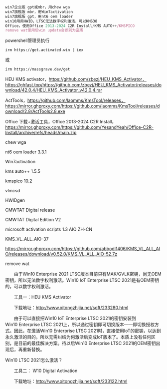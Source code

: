 

```javascript
win7企业版 gpt或mbr，用chew wga
win7旗舰版 mbr，用Win7activation
win7旗舰版 gpt，用nt6 oem loader
win10用用HWID，LTSC无法数字权利激活，可以KMS38
Office，使用Office 2013-2024 C2R Install/KMS AUTO++/KMSPICO
remove wat使用后win update会识别为盗版
```

powershell管理员执行

```
irm https://get.activated.win | iex
```

或

```
irm https://massgrave.dev/get
```





HEU KMS activator，https://github.com/zbezj/HEU_KMS_Activator，https://ghfast.top/https://github.com/zbezj/HEU_KMS_Activator/releases/download/42.0.4/HEU_KMS_Activator_v42.0.4.rar

ActTools，https://github.com/laomms/KmsTool/releases，https://mirror.ghproxy.com/https://github.com/laomms/KmsTool/releases/download/2.8/ActTools2.8.exe

Office 下载+激活工具，Office 2013-2024 C2R Install，https://mirror.ghproxy.com/https://github.com/YesandYeah/Office-C2R-Install/archive/refs/heads/main.zip

chew wga

nt6 oem loader 3.3.1

Win7activation

kms auto++ 1.5.5

kmspico 10.2





vlmcsd

HWIDgen

CMWTAT Digital release

CMWTAT Digital Edition V2

microsoft activation scripts 1.3 AIO ZH-CN

KMS_VL_ALL_AIO-37

https://mirror.ghproxy.com/https://github.com/abbodi1406/KMS_VL_ALL_AIO/releases/download/v0.52.0/KMS_VL_ALL_AIO-52.7z

remove wat







　　由于Win10 Enterprise 2021 LTSC版本目前只有MAK/GVLK密钥，尚无OEM密钥，所以无法数字权利激活。Win10 IoT Enterprise LTSC 2021是有OEM密钥的，可以数字权利激活。



　　工具一：HEU KMS Activator



　　下载地址：http://www.xitongzhijia.net/soft/233280.html



　　由于可以直接把Win10 IoT Enterprise LTSC 2021的密钥安装到Win10 Enterprise LTSC 2021上，所以通过密钥即可切换版本——即切换授权方式。因此，在激活Win10 Enterprise LTSC 2021时，直接使用IoT的密钥，以达到永久激活的目的。所以无需纠结为何激活后变成IoT版本了。本质上没有任何区别，是目前的最佳解决方案。待以后Win10 Enterprise LTSC 2021的OEM密钥出现后，再重新替换。



Win10 LTSC 2021怎么激活？



　　工具二： W10 Digital Activation



　　下载地址：http://www.xitongzhijia.net/soft/233122.html